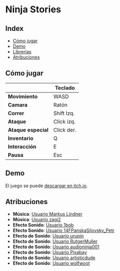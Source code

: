 # Ninja Stories

 
## Index

- [Cómo jugar](https://github.com/Tomas-Gayo/zombies-arcade/blob/main/README.md#c%C3%B3mo-jugar)
- [Demo](https://github.com/Tomas-Gayo/zombies-arcade/blob/main/README.md#demo)
- [Librerías](https://github.com/Tomas-Gayo/zombies-arcade/blob/main/README.md#librer%C3%ADas)
- [Atribuciones](https://github.com/Tomas-Gayo/ninja-stories#atribuciones)

## Cómo jugar

|   | **Teclado**  | 
| ------ | ------ | 
| **Movimiento** | WASD | 
| **Camara** | Ratón | 
| **Correr** | Shift Izq. | 
| **Ataque** | Click izq.  | 
| **Ataque especial** | Click der. | 
| **Inventario** | Q | 
| **Interacción** | E | 
| **Pausa** | Esc |  

## Demo

El juego se puede [descargar en itch.io](https://tomas-gayo.itch.io/ninja-stories).


## Atribuciones

- **Música**: [Usuario Markus Lindner](https://opengameart.org/content/spaghetti-western-theme-orchestral)
- **Música**: [Usuario zagi2](https://freesound.org/people/zagi2/sounds/222552/)
- **Efecto Sonido**: [Usuario 1bob](https://freesound.org/people/1bob/sounds/651515/)
- **Efecto Sonido**: [Usuario 14FPanskaSilovsky_Petr](https://freesound.org/people/14FPanskaSilovsky_Petr/sounds/419929/)
- **Efecto de Sonido**: [Usuario urupin](https://freesound.org/people/urupin/sounds/157696/)
- **Efecto de Sonido**: [Usuario RutgerMuller](https://freesound.org/people/RutgerMuller/sounds/365257/)
- **Efecto de Sonido**: [Usuario audioninja001](https://freesound.org/people/audioninja001/sounds/455062/)
- **Efecto de Sonido**: [Usuario Pixabay](https://pixabay.com/es/sound-effects/sword-re-sheathed-99334/)
- **Efecto de Sonido**: [Usuario artisticdude](https://opengameart.org/content/swishes-sound-pack)
- **Efecto de Sonido**: [Usuario wolfwoot](https://opengameart.org/content/voice-clip-pack-male-adventurer-rpg)


